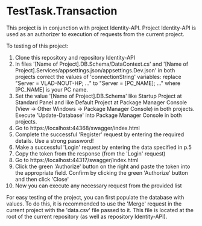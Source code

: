 # TestTask.Transaction
 
This project is in conjunction with project Identity-API. Project Identity-API is used as an authorizer to execution of requests from the current project.

To testing of this project:
1. Clone this repository and repository Identity-API
2. In files '[Name of Project].DB.Schema/DataContext.cs' and '[Name of Project].Services/appsettings.json/appsettings.Dev.json' in both projects correct the values of 'connectionString' variables: replace "Server = VLAD-NOUT-HP; ..." to "Server = [PC_NAME]; ..." where [PC_NAME] is your PC name.
3. Set the value '[Name of Project].DB.Schema' like Startup Project at Standard Panel and like Default Project at Package Manager Console (View -> Other Windows -> Package Manager Console) in both projects. Execute 'Update-Database' into Package Manager Console in both projects. 
4. Go to https://localhost:44368/swagger/index.html
5. Complete the successful 'Register' request by entering the required details. Use a strong password!
6. Make a successful 'Login' request by entering the data specified in p.5
7. Copy the token from the response (from the 'Login' request)
8. Go to https://localhost:44317/swagger/index.html
9. Click the green 'Authorize' button on the right and paste the token into the appropriate field. Confirm by clicking the green 'Authorize' button and then click 'Close'
10. Now you can execute any necessary request from the provided list

For easy testing of the project, you can first populate the database with values. To do this, it is recommended to use the 'Merge' request in the current project with the 'data.csv' file passed to it. This file is located at the root of the current repository (as well as repository Identity-API).
